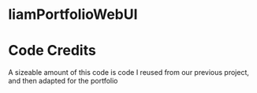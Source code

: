 # liamPortfolioWebUI


# Code Credits

A sizeable amount of this code is code I reused from our previous project, and then adapted for the portfolio

